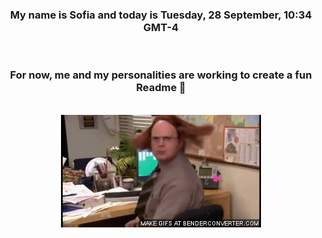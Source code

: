 


<div align="center">
<h3 >My name is Sofia and today is Tuesday, 28 September, 10:34 GMT-4</h3><br>
<h3 >For now, me and my personalities are working to create a fun Readme 👋
</h3><br>
<img src='img/dwight.gif' alt='working...'/>
</div>
